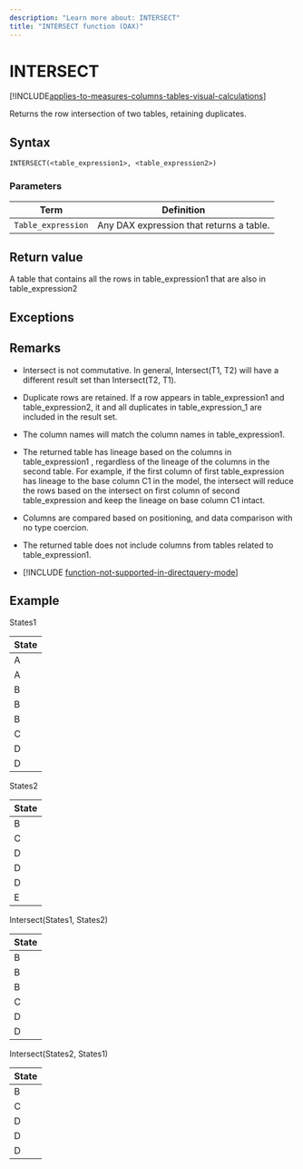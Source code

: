 ```yaml
---
description: "Learn more about: INTERSECT"
title: "INTERSECT function (DAX)"
---
```

# INTERSECT

[!INCLUDE[applies-to-measures-columns-tables-visual-calculations](includes/applies-to-measures-columns-tables-visual-calculations.md)]

Returns the row intersection of two tables, retaining duplicates.

## Syntax

```dax
INTERSECT(<table_expression1>, <table_expression2>)
```

### Parameters

|Term|Definition|
|--------|--------------|
|`Table_expression`|Any DAX expression that returns a table.|

## Return value

A table that contains all the rows in table_expression1 that are also in table_expression2

## Exceptions

## Remarks

- Intersect is not commutative. In general, Intersect(T1, T2) will have a different result set than Intersect(T2, T1).

- Duplicate rows are retained. If a row appears in table_expression1 and table_expression2, it and all duplicates in table_expression_1 are included in the result set.

- The column names will match the column names in table_expression1.

- The returned table has lineage based on the columns in table_expression1 , regardless of the lineage of the columns in the second table. For example, if the first column of first table_expression has lineage to the base column C1 in the model, the intersect will reduce the rows based on the intersect on first column of second table_expression and keep the lineage on base column C1 intact.

- Columns are compared based on positioning, and data comparison with no type coercion.

- The returned table does not include columns from tables related to table_expression1.

- [!INCLUDE [function-not-supported-in-directquery-mode](includes/function-not-supported-in-directquery-mode.md)]

## Example

States1

|State|
|---------|
|A|
|A|
|B|
|B|
|B|
|C|
|D|
|D|

States2

|State|
|---------|
|B|
|C|
|D|
|D|
|D|
|E|

Intersect(States1, States2)

|State|
|---------|
|B|
|B|
|B|
|C|
|D|
|D|

Intersect(States2, States1)

|State|
|---------|
|B|
|C|
|D|
|D|
|D|
